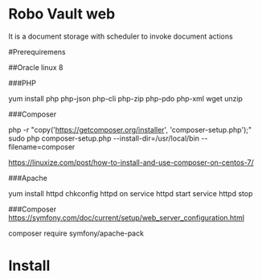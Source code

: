 # Robo Vault web

It is a document storage with scheduler to invoke document actions

#Prerequiremens

##Oracle linux 8

###PHP

yum install php php-json php-cli php-zip php-pdo php-xml wget unzip

###Composer

php -r "copy('https://getcomposer.org/installer', 'composer-setup.php');"
sudo php composer-setup.php --install-dir=/usr/local/bin --filename=composer

https://linuxize.com/post/how-to-install-and-use-composer-on-centos-7/

###Apache

yum install httpd
chkconfig httpd on
service httpd start
service httpd stop

###Composer
https://symfony.com/doc/current/setup/web_server_configuration.html

composer require symfony/apache-pack


# Install